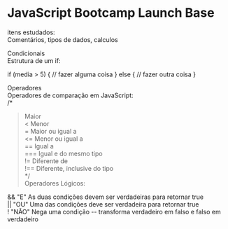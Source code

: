 # JavaScript Bootcamp Launch Base

itens estudados:   
Comentários, tipos de dados, calculos   


Condicionais   
Estrutura de um if:   

if (media > 5) {
    // fazer alguma coisa
} else {
    // fazer outra coisa
}


Operadores   
Operadores de comparação em JavaScript:   
/*
>   Maior   
<   Menor   
>=  Maior ou igual a   
<=  Menor ou igual a   
==  Igual a    
=== Igual e do mesmo tipo   
!=  Diferente de    
!== Diferente, inclusive do tipo      
*/   
Operadores Lógicos:   

&& "E" As duas condições devem ser verdadeiras para retornar true   
|| "OU" Uma das condições deve ser verdadeira para retornar true   
! "NÃO" Nega uma condição -- transforma verdadeiro em falso e falso em verdadeiro   


